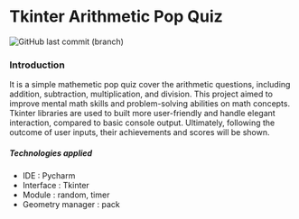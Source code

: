 
# Tkinter Arithmetic Pop Quiz
![GitHub last commit (branch)](https://img.shields.io/github/last-commit/hidayahhushairi/tkinter-arithmeticQuiz/master)
### Introduction
It is a simple mathemetic pop quiz cover the arithmetic questions, including addition, subtraction, multiplication, and division. This project aimed to improve mental math skills and problem-solving abilities on math concepts. 
Tkinter libraries are used to built more user-friendly and handle elegant interaction, compared to basic console output. Ultimately, following the outcome of user inputs, their achievements and 
scores will be shown.
##### Technologies applied
- IDE : Pycharm
- Interface : Tkinter
- Module : random, timer
- Geometry manager : pack
